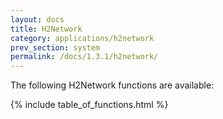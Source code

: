 ```yaml
---
layout: docs
title: H2Network
category: applications/h2network
prev_section: system
permalink: /docs/1.3.1/h2network/
---
```


The following H2Network functions are available:

{% include table_of_functions.html %}
